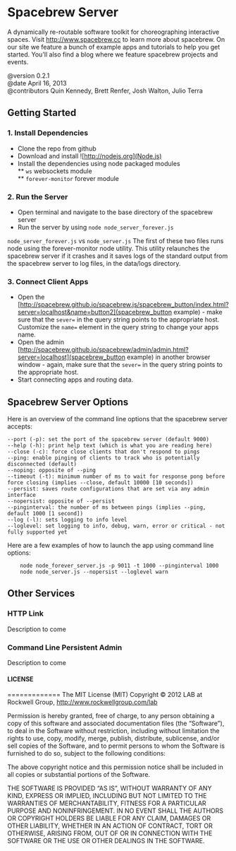 Spacebrew Server
================

A dynamically re-routable software toolkit for choreographing interactive spaces. Visit http://www.spacebrew.cc to learn more about spacebrew. On our site we feature a bunch of example apps and tutorials to help you get started. You'll also find a blog where we feature spacebrew projects and events.  
  
@version 		0.2.1  
@date			April 16, 2013  
@contributors 	Quin Kennedy, Brett Renfer, Josh Walton, Julio Terra   
  
Getting Started
---------------  
  
### 1. Install Dependencies  
* Clone the repo from github  
* Download and install ![http://nodejs.org](Node.js)  
* Install the dependencies using node packaged modules   
** `ws` websockets module  
** `forever-monitor` forever module  
  
### 2. Run the Server  
* Open terminal and navigate to the base directory of the spacebrew server  
* Run the server by using `node node_server_forever.js`  
  
`node_server_forever.js` vs `node_server.js`
The first of these two files runs node using the forever-monitor node utility. This utility relaunches the spacebrew server if it crashes and it saves logs of the standard output from the spacebrew server to log files, in the data/logs directory.

### 3. Connect Client Apps  
* Open the [http://spacebrew.github.io/spacebrew.js/spacebrew_button/index.html?server=localhost&name=button2](spacebrew_button example) - make sure that the `sever=` in the query string points to the appropriate host. Customize the `name=` element in the query string to change your apps name.  
* Open the admin [http://spacebrew.github.io/spacebrew/admin/admin.html?server=localhost](spacebrew_button example) in another browser window - again, make sure that the `sever=` in the query string points to the appropriate host.  
* Start connecting apps and routing data.   
  
Spacebrew Server Options
------------------------ 
Here is an overview of the command line options that the spacebrew server accepts:
```
--port (-p): set the port of the spacebrew server (default 9000)
--help (-h): print help text (which is what you are reading here)
--close (-c): force close clients that don't respond to pings
--ping: enable pinging of clients to track who is potentially disconnected (default)
--noping: opposite of --ping
--timeout (-t): minimum number of ms to wait for response pong before force closing (implies --close, default 10000 [10 seconds])
--persist: saves route configurations that are set via any admin interface
--nopersist: opposite of --persist
--pinginterval: the number of ms between pings (implies --ping, default 1000 [1 second])
--log (-l): sets logging to info level
--loglevel: set logging to info, debug, warn, error or critical - not fully supported yet
```

Here are a few examples of how to launch the app using command line options:
```
	node node_forever_server.js -p 9011 -t 1000 --pinginterval 1000
	node node_server.js --nopersist --loglevel warn
```

Other Services
-------------- 

### HTTP Link
Description to come

### Command Line Persistent Admin
Description to come


#### LICENSE
=============
The MIT License (MIT)
Copyright © 2012 LAB at Rockwell Group, http://www.rockwellgroup.com/lab

Permission is hereby granted, free of charge, to any person obtaining a copy of this software and associated documentation files (the “Software”), to deal in the Software without restriction, including without limitation the rights to use, copy, modify, merge, publish, distribute, sublicense, and/or sell copies of the Software, and to permit persons to whom the Software is furnished to do so, subject to the following conditions:

The above copyright notice and this permission notice shall be included in all copies or substantial portions of the Software.

THE SOFTWARE IS PROVIDED “AS IS”, WITHOUT WARRANTY OF ANY KIND, EXPRESS OR IMPLIED, INCLUDING BUT NOT LIMITED TO THE WARRANTIES OF MERCHANTABILITY, FITNESS FOR A PARTICULAR PURPOSE AND NONINFRINGEMENT. IN NO EVENT SHALL THE AUTHORS OR COPYRIGHT HOLDERS BE LIABLE FOR ANY CLAIM, DAMAGES OR OTHER LIABILITY, WHETHER IN AN ACTION OF CONTRACT, TORT OR OTHERWISE, ARISING FROM, OUT OF OR IN CONNECTION WITH THE SOFTWARE OR THE USE OR OTHER DEALINGS IN THE SOFTWARE.
